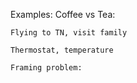 Examples:
	Coffee vs Tea: 
	
	Flying to TN, visit family
	
	Thermostat, temperature
	
	Framing problem: 